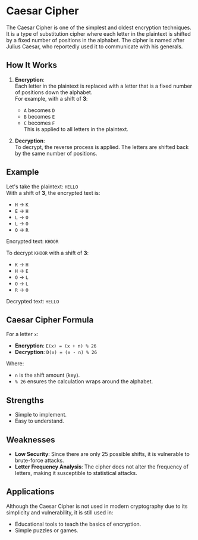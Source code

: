 # Caesar Cipher

The Caesar Cipher is one of the simplest and oldest encryption techniques. It is a type of substitution cipher where each letter in the plaintext is shifted by a fixed number of positions in the alphabet. The cipher is named after Julius Caesar, who reportedly used it to communicate with his generals.

## How It Works

1. **Encryption**:  
   Each letter in the plaintext is replaced with a letter that is a fixed number of positions down the alphabet.  
   For example, with a shift of **3**:

   - `A` becomes `D`
   - `B` becomes `E`
   - `C` becomes `F`  
     This is applied to all letters in the plaintext.

2. **Decryption**:  
   To decrypt, the reverse process is applied. The letters are shifted back by the same number of positions.

## Example

Let's take the plaintext: `HELLO`  
With a shift of **3**, the encrypted text is:

- `H` → `K`
- `E` → `H`
- `L` → `O`
- `L` → `O`
- `O` → `R`

Encrypted text: `KHOOR`

To decrypt `KHOOR` with a shift of **3**:

- `K` → `H`
- `H` → `E`
- `O` → `L`
- `O` → `L`
- `R` → `O`

Decrypted text: `HELLO`

## Caesar Cipher Formula

For a letter `x`:

- **Encryption**: `E(x) = (x + n) % 26`
- **Decryption**: `D(x) = (x - n) % 26`

Where:

- `n` is the shift amount (key).
- `% 26` ensures the calculation wraps around the alphabet.

## Strengths

- Simple to implement.
- Easy to understand.

## Weaknesses

- **Low Security**: Since there are only 25 possible shifts, it is vulnerable to brute-force attacks.
- **Letter Frequency Analysis**: The cipher does not alter the frequency of letters, making it susceptible to statistical attacks.

## Applications

Although the Caesar Cipher is not used in modern cryptography due to its simplicity and vulnerability, it is still used in:

- Educational tools to teach the basics of encryption.
- Simple puzzles or games.
